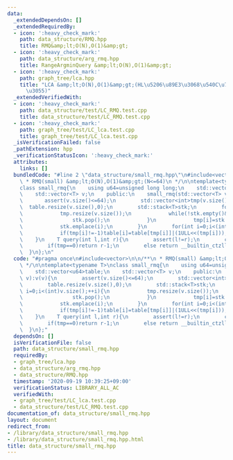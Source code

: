```yaml
---
data:
  _extendedDependsOn: []
  _extendedRequiredBy:
  - icon: ':heavy_check_mark:'
    path: data_structure/RMQ.hpp
    title: RMQ&amp;lt;O(N),O(1)&amp;gt;
  - icon: ':heavy_check_mark:'
    path: data_structure/arg_rmq.hpp
    title: RangeArgminQuery &amp;lt;O(N),O(1)&amp;gt;
  - icon: ':heavy_check_mark:'
    path: graph_tree/lca.hpp
    title: "LCA &amp;lt;O(N),O(1)&amp;gt;(HL\u5206\u89E3\u3068\u540C\u7B49\u306E\u901F\
      \u3055)"
  _extendedVerifiedWith:
  - icon: ':heavy_check_mark:'
    path: data_structure/test/LC_RMQ.test.cpp
    title: data_structure/test/LC_RMQ.test.cpp
  - icon: ':heavy_check_mark:'
    path: graph_tree/test/LC_lca.test.cpp
    title: graph_tree/test/LC_lca.test.cpp
  _isVerificationFailed: false
  _pathExtension: hpp
  _verificationStatusIcon: ':heavy_check_mark:'
  attributes:
    links: []
  bundledCode: "#line 2 \"data_structure/small_rmq.hpp\"\n#include<vector>\n\n/**\n\
    \ * RMQ(small) &amp;lt;O(N),O(1)&amp;gt;(N<=64)\n */\n\ntemplate<typename T>\n\
    class small_rmq{\n    using u64=unsigned long long;\n    std::vector<u64>table;\n\
    \    std::vector<T> v;\n    public:\n    small_rmq(std::vector<T> v):v(v){\n \
    \       assert(v.size()<=64);\n        std::vector<int>tmp(v.size());\n      \
    \  table.resize(v.size(),0);\n        std::stack<T>stk;\n        for(int i=0;i<(int)v.size();++i){\n\
    \            tmp.resize(v.size());\n            while(!stk.empty()&&v[stk.top()]>=v[i]){\n\
    \                stk.pop();\n            }\n            tmp[i]=stk.empty()?-1:stk.top();\n\
    \            stk.emplace(i);\n        }\n        for(int i=0;i<(int)v.size();++i){\n\
    \            if(tmp[i]!=-1)table[i]=table[tmp[i]]|(1ULL<<(tmp[i]));\n        }\n\
    \    }\n    T query(int l,int r){\n        assert(l!=r);\n        const u64 tmp=table[r-1]&~((1ULL<<l)-1);\n\
    \        if(tmp==0)return r-1;\n        else return __builtin_ctzll(tmp);\n  \
    \  }\n};\n"
  code: "#pragma once\n#include<vector>\n\n/**\n * RMQ(small) &amp;lt;O(N),O(1)&amp;gt;(N<=64)\n\
    \ */\n\ntemplate<typename T>\nclass small_rmq{\n    using u64=unsigned long long;\n\
    \    std::vector<u64>table;\n    std::vector<T> v;\n    public:\n    small_rmq(std::vector<T>\
    \ v):v(v){\n        assert(v.size()<=64);\n        std::vector<int>tmp(v.size());\n\
    \        table.resize(v.size(),0);\n        std::stack<T>stk;\n        for(int\
    \ i=0;i<(int)v.size();++i){\n            tmp.resize(v.size());\n            while(!stk.empty()&&v[stk.top()]>=v[i]){\n\
    \                stk.pop();\n            }\n            tmp[i]=stk.empty()?-1:stk.top();\n\
    \            stk.emplace(i);\n        }\n        for(int i=0;i<(int)v.size();++i){\n\
    \            if(tmp[i]!=-1)table[i]=table[tmp[i]]|(1ULL<<(tmp[i]));\n        }\n\
    \    }\n    T query(int l,int r){\n        assert(l!=r);\n        const u64 tmp=table[r-1]&~((1ULL<<l)-1);\n\
    \        if(tmp==0)return r-1;\n        else return __builtin_ctzll(tmp);\n  \
    \  }\n};"
  dependsOn: []
  isVerificationFile: false
  path: data_structure/small_rmq.hpp
  requiredBy:
  - graph_tree/lca.hpp
  - data_structure/arg_rmq.hpp
  - data_structure/RMQ.hpp
  timestamp: '2020-09-19 10:39:25+09:00'
  verificationStatus: LIBRARY_ALL_AC
  verifiedWith:
  - graph_tree/test/LC_lca.test.cpp
  - data_structure/test/LC_RMQ.test.cpp
documentation_of: data_structure/small_rmq.hpp
layout: document
redirect_from:
- /library/data_structure/small_rmq.hpp
- /library/data_structure/small_rmq.hpp.html
title: data_structure/small_rmq.hpp
---
```

